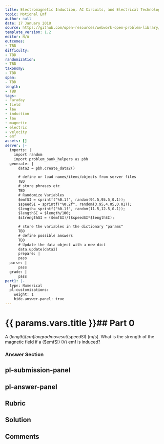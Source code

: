 ```yaml
---
title: Electromagnetic Induction, AC Circuits, and Electrical Technologies
topic: Motional Emf
author: null
date: 17 January 2018
source: https://github.com/open-resources/webwork-open-problem-library/tree/master/Contrib/BrockPhysics/College_Physics_Urone/23.Electromagnetic_Induction_AC_Circuits_and_Electrical_Technologies/23-03.Motional_Emf/NU_U17_23_03_006.pg
template_version: 1.2
editor: N/A
outcomes:
- TBD
difficulty:
- TBD
randomization:
- TBD
taxonomy:
- TBD
span:
- TBD
length:
- TBD
tags:
- Faraday
- field
- law
- induction
- law
- magnetic
- electric
- velocity
- emf
assets: []
server: |-
  imports: |
    import random
    import problem_bank_helpers as pbh
  generate: |
      data2 = pbh.create_data2()

      # define or load names/items/objects from server files
      TBD
      # store phrases etc
      TBD
      # Randomize Variables
      $emfSI = sprintf("%0.1f", random(94.5,95.5,0.1));
      $speedSI = sprintf("%0.2f", random(3.95,4.05,0.01));
      $length= sprintf("%0.1f", random(11.5,12.5,0.1));
      $lengthSI = $length/100;
      $strengthSI = ($emfSI)/($speedSI*$lengthSI);

      # store the variables in the dictionary "params"
      TBD
      # define possible answers
      TBD
      # Update the data object with a new dict
      data.update(data2)
      prepare: |
      pass
  parse: |
      pass
  grade: |
      pass
part1: |-
  type: Numerical
  pl-customizations:
    weight: 1
    hide-answer-panel: true
---
```


# {{ params.vars.title }}## Part 0 
A ($length) (cm) long rod moves at ($speedSI) (m/s). What is the strength of the magnetic field if a ($emfSI) (V) emf is induced? 


### Answer Section 


## pl-submission-panel 


## pl-answer-panel 


## Rubric 


## Solution 


## Comments 


